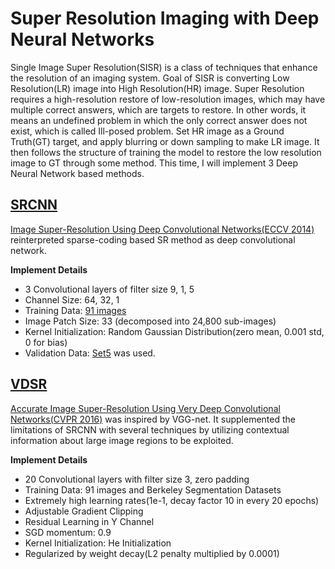 # Super Resolution Imaging with Deep Neural Networks

Single Image Super Resolution(SISR) is a class of techniques that enhance the resolution of an imaging system.
Goal of SISR is converting Low Resolution(LR) image into High Resolution(HR) image. Super Resolution requires a high-resolution restore of low-resolution images, which may have multiple correct answers, which are targets to restore. In other words, it means an undefined problem in which the only correct answer does not exist, which is called Ill-posed problem. Set HR image as a Ground Truth(GT) target, and apply blurring or down sampling to make LR image. It then follows the structure of training the model to restore the low resolution image to GT through some method. This time, I will implement 3 Deep Neural Network based methods.

## [SRCNN](https://github.com/imeunu/SuperResolution/tree/main/SRCNN)
[Image Super-Resolution Using Deep Convolutional Networks(ECCV 2014)](https://arxiv.org/abs/1501.00092) reinterpreted sparse-coding based SR method as deep convolutional network. 

**Implement Details**
- 3 Convolutional layers of filter size 9, 1, 5
- Channel Size: 64, 32, 1
- Training Data: [91 images](http://mmlab.ie.cuhk.edu.hk/projects/SRCNN.html)
- Image Patch Size: 33 (decomposed into 24,800 sub-images)
- Kernel Initialization: Random Gaussian Distribution(zero mean, 0.001 std, 0 for bias)
- Validation Data: [Set5](https://paperswithcode.com/dataset/set5) was used.

## [VDSR](https://github.com/imeunu/SuperResolution/tree/main/VDSR)
[Accurate Image Super-Resolution Using Very Deep Convolutional Networks(CVPR 2016)](https://arxiv.org/abs/1511.04587) was inspired by VGG-net. It supplemented the limitations of SRCNN with several techniques by utilizing contextual information about large image regions to be exploited.

**Implement Details**
- 20 Convolutional layers with filter size 3, zero padding
- Training Data: 91 images and Berkeley Segmentation Datasets
- Extremely high learning rates(1e-1, decay factor 10 in every 20 epochs)
- Adjustable Gradient Clipping
- Residual Learning in Y Channel
- SGD momentum: 0.9
- Kernel Initialization: He Initialization
- Regularized by weight decay(L2 penalty multiplied by 0.0001)
